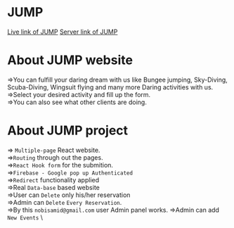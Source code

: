 # JUMP
[Live link of JUMP](https://jump-29574.web.app/)
[Server link of JUMP](https://blooming-basin-61884.herokuapp.com/)

# About JUMP website
=>You can fulfill your daring dream with us like Bungee jumping, Sky-Diving, Scuba-Diving, Wingsuit flying and many more Daring activities with us.\
=>Select your desired activity and fill up the form.\
=>You can also see what other clients are doing.

# About JUMP project
=> `Multiple-page` React website.\
=>`Routing` through out the pages.\
=>`React Hook form` for the submition.\
=>`Firebase - Google pop up Authenticated`\
=>`Redirect` functionality applied\
=>Real `Data-base` based website\
=>User can `Delete` only his/her reservation\
=>Admin can `Delete` `Every Reservation`.\
=>By this `nobisamid@gmail.com` user Admin panel works.
=>Admin can add `New Events` \